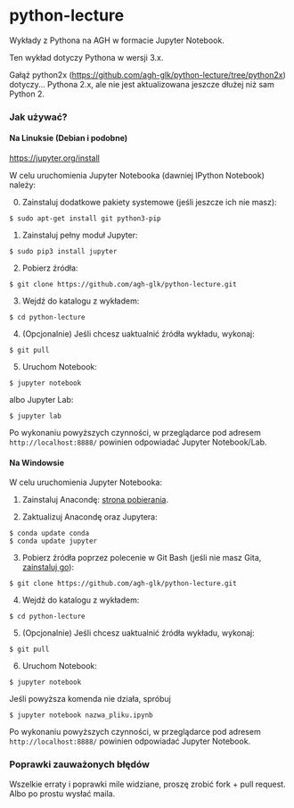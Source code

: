python-lecture
==============

Wykłady z Pythona na AGH w formacie Jupyter Notebook.

Ten wykład dotyczy Pythona w wersji 3.x.

Gałąź python2x (https://github.com/agh-glk/python-lecture/tree/python2x) dotyczy... Pythona 2.x, ale nie jest aktualizowana jeszcze dłużej niż sam Python 2. 

### Jak używać?

#### Na Linuksie (Debian i podobne)

https://jupyter.org/install

W celu uruchomienia Jupyter Notebooka (dawniej IPython Notebook) należy:

0. Zainstaluj dodatkowe pakiety systemowe (jeśli jeszcze ich nie masz):
  
  ```
  $ sudo apt-get install git python3-pip
  ```

1. Zainstaluj pełny moduł Jupyter:

  ```
  $ sudo pip3 install jupyter
  ```

2. Pobierz źródła:

  ```
  $ git clone https://github.com/agh-glk/python-lecture.git
  ```
  
3. Wejdź do katalogu z wykładem:

  ```
  $ cd python-lecture
  ```

4. (Opcjonalnie) Jeśli chcesz uaktualnić źródła wykładu, wykonaj:

  ```
  $ git pull
  ```

5. Uruchom Notebook:

  ```
  $ jupyter notebook
  ```
  
  albo Jupyter Lab:
  
  ```
  $ jupyter lab
  ```
  
  
Po wykonaniu powyższych czynności, w przeglądarce pod adresem `http://localhost:8888/` powinien odpowiadać Jupyter Notebook/Lab.


#### Na Windowsie

W celu uruchomienia Jupyter Notebooka:

1. Zainstaluj Anacondę: [strona pobierania](http://continuum.io/downloads).

2. Zaktualizuj Anacondę oraz Jupytera:

  ```
  $ conda update conda
  $ conda update jupyter
  ```

3. Pobierz źródła poprzez polecenie w Git Bash (jeśli nie masz Gita, [zainstaluj go](http://git-scm.com/download/win)):

  ```
  $ git clone https://github.com/agh-glk/python-lecture.git
  ```
4. Wejdź do katalogu z wykładem:

  ```
  $ cd python-lecture
  ```

5. (Opcjonalnie) Jeśli chcesz uaktualnić źródła wykładu, wykonaj:

  ```
  $ git pull
  ```

6. Uruchom Notebook:

  ```
  $ jupyter notebook
  ```

Jeśli powyższa komenda nie działa, spróbuj

  ```
  $ jupyter notebook nazwa_pliku.ipynb
  ```

Po wykonaniu powyższych czynności, w przeglądarce pod adresem `http://localhost:8888/` powinien odpowiadać Jupyter Notebook.



### Poprawki zauważonych błędów

Wszelkie erraty i poprawki mile widziane, proszę zrobić fork + pull request. Albo po prostu wysłać maila. 
